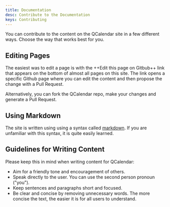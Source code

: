 ```yaml
---
title: Documentation
desc: Contribute to the Documentation
keys: Contributing
---
```


You can contribute to the content on the QCalendar site in a few different ways. Choose the way that works best for you.

## Editing Pages

The easiest was to edit a page is with the ++Edit this page on Gitbub++ link that appears on the bottom of almost all pages on this site. The link opens a specific Github page where you can edit the content and then propose the change with a Pull Request.

Alternatively, you can fork the QCalendar repo, make your changes and generate a Pull Request.

## Using Markdown

The site is written using using a syntax called [markdown](https://en.wikipedia.org/wiki/Markdown). If you are unfamiliar with this syntax, it is quite easily learned.

## Guidelines for Writing Content

Please keep this in mind when writing content for QCalendar:

- Aim for a friendly tone and encouragement of others.
- Speak directly to the user. You can use the second person pronoun ("you").
- Keep sentences and paragraphs short and focused.
- Be clear and concise by removing unnecessary words. The more concise the text, the easier it is for all users to understand.
